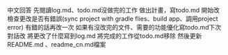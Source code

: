 中文回答
先閱讀log.md、todo.md沒做完的工作
做出計畫，寫todo.md
開始改
檢查更改是否有錯誤(sync project with gradle flies、build app、調用project error)
有錯的話再改一次
如果有沒改完的文件、需要的功能優化寫todo.md下次對話改
將更改了什麼寫到log.md
將完成的工作從todo.md移除
然後更新 README.md 、readme_cn.md檔案
